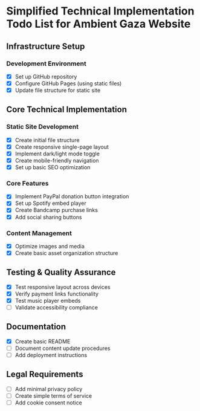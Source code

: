 # Simplified Technical Implementation Todo List for Ambient Gaza Website

## Infrastructure Setup

### Development Environment
- [x] Set up GitHub repository
- [x] Configure GitHub Pages (using static files)
- [x] Update file structure for static site

## Core Technical Implementation

### Static Site Development
- [x] Create initial file structure
- [x] Create responsive single-page layout
- [x] Implement dark/light mode toggle
- [x] Create mobile-friendly navigation
- [x] Set up basic SEO optimization

### Core Features
- [x] Implement PayPal donation button integration
- [x] Set up Spotify embed player
- [x] Create Bandcamp purchase links
- [x] Add social sharing buttons

### Content Management
- [x] Optimize images and media
- [x] Create basic asset organization structure

## Testing & Quality Assurance
- [x] Test responsive layout across devices
- [x] Verify payment links functionality
- [x] Test music player embeds
- [ ] Validate accessibility compliance

## Documentation
- [x] Create basic README
- [ ] Document content update procedures
- [ ] Add deployment instructions

## Legal Requirements
- [ ] Add minimal privacy policy
- [ ] Create simple terms of service
- [ ] Add cookie consent notice 